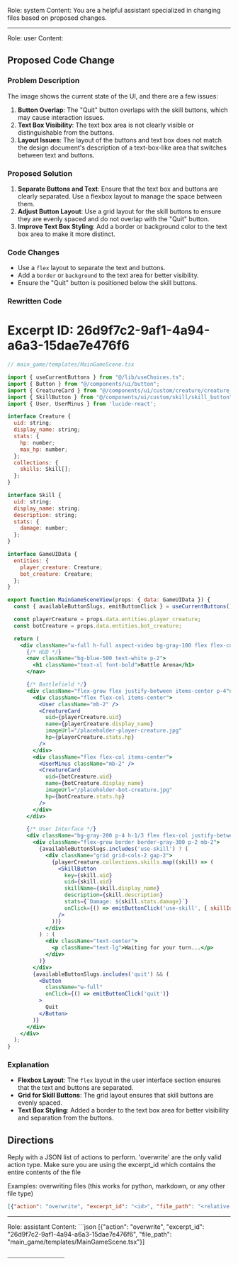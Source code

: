 Role: system
Content: You are a helpful assistant specialized in changing files based on proposed changes.
__________________
Role: user
Content: 
## Proposed Code Change
### Problem Description

The image shows the current state of the UI, and there are a few issues:

1. **Button Overlap**: The "Quit" button overlaps with the skill buttons, which may cause interaction issues.
2. **Text Box Visibility**: The text box area is not clearly visible or distinguishable from the buttons.
3. **Layout Issues**: The layout of the buttons and text box does not match the design document's description of a text-box-like area that switches between text and buttons.

### Proposed Solution

1. **Separate Buttons and Text**: Ensure that the text box and buttons are clearly separated. Use a flexbox layout to manage the space between them.
2. **Adjust Button Layout**: Use a grid layout for the skill buttons to ensure they are evenly spaced and do not overlap with the "Quit" button.
3. **Improve Text Box Styling**: Add a border or background color to the text box area to make it more distinct.

### Code Changes

- Use a `flex` layout to separate the text and buttons.
- Add a `border` or `background` to the text area for better visibility.
- Ensure the "Quit" button is positioned below the skill buttons.

### Rewritten Code

# Excerpt ID: 26d9f7c2-9af1-4a94-a6a3-15dae7e476f6
```jsx
// main_game/templates/MainGameScene.tsx

import { useCurrentButtons } from "@/lib/useChoices.ts";
import { Button } from "@/components/ui/button";
import { CreatureCard } from "@/components/ui/custom/creature/creature_card";
import { SkillButton } from "@/components/ui/custom/skill/skill_button";
import { User, UserMinus } from 'lucide-react';

interface Creature {
  uid: string;
  display_name: string;
  stats: {
    hp: number;
    max_hp: number;
  };
  collections: {
    skills: Skill[];
  };
}

interface Skill {
  uid: string;
  display_name: string;
  description: string;
  stats: {
    damage: number;
  };
}

interface GameUIData {
  entities: {
    player_creature: Creature;
    bot_creature: Creature;
  };
}

export function MainGameSceneView(props: { data: GameUIData }) {
  const { availableButtonSlugs, emitButtonClick } = useCurrentButtons();

  const playerCreature = props.data.entities.player_creature;
  const botCreature = props.data.entities.bot_creature;

  return (
    <div className="w-full h-full aspect-video bg-gray-100 flex flex-col">
      {/* HUD */}
      <nav className="bg-blue-500 text-white p-2">
        <h1 className="text-xl font-bold">Battle Arena</h1>
      </nav>

      {/* Battlefield */}
      <div className="flex-grow flex justify-between items-center p-4">
        <div className="flex flex-col items-center">
          <User className="mb-2" />
          <CreatureCard
            uid={playerCreature.uid}
            name={playerCreature.display_name}
            imageUrl="/placeholder-player-creature.jpg"
            hp={playerCreature.stats.hp}
          />
        </div>
        <div className="flex flex-col items-center">
          <UserMinus className="mb-2" />
          <CreatureCard
            uid={botCreature.uid}
            name={botCreature.display_name}
            imageUrl="/placeholder-bot-creature.jpg"
            hp={botCreature.stats.hp}
          />
        </div>
      </div>

      {/* User Interface */}
      <div className="bg-gray-200 p-4 h-1/3 flex flex-col justify-between">
        <div className="flex-grow border border-gray-300 p-2 mb-2">
          {availableButtonSlugs.includes('use-skill') ? (
            <div className="grid grid-cols-2 gap-2">
              {playerCreature.collections.skills.map((skill) => (
                <SkillButton
                  key={skill.uid}
                  uid={skill.uid}
                  skillName={skill.display_name}
                  description={skill.description}
                  stats={`Damage: ${skill.stats.damage}`}
                  onClick={() => emitButtonClick('use-skill', { skillId: skill.uid })}
                />
              ))}
            </div>
          ) : (
            <div className="text-center">
              <p className="text-lg">Waiting for your turn...</p>
            </div>
          )}
        </div>
        {availableButtonSlugs.includes('quit') && (
          <Button
            className="w-full"
            onClick={() => emitButtonClick('quit')}
          >
            Quit
          </Button>
        )}
      </div>
    </div>
  );
}
```

### Explanation

- **Flexbox Layout**: The `flex` layout in the user interface section ensures that the text and buttons are separated.
- **Grid for Skill Buttons**: The grid layout ensures that skill buttons are evenly spaced.
- **Text Box Styling**: Added a border to the text box area for better visibility and separation from the buttons.

## Directions
Reply with a JSON list of actions to perform. 'overwrite' are the only valid action type. 
Make sure you are using the excerpt_id which contains the entire contents of the file

Examples:
overwriting files (this works for python, markdown, or any other file type)
```json output_example1
[{"action": "overwrite", "excerpt_id": "<id>", "file_path": "<relative file path>"}]
```

__________________
Role: assistant
Content: ```json
[{"action": "overwrite", "excerpt_id": "26d9f7c2-9af1-4a94-a6a3-15dae7e476f6", "file_path": "main_game/templates/MainGameScene.tsx"}]
```
__________________
